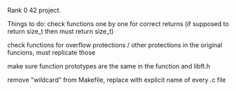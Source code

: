 Rank 0 42 project.

Things to do:
check functions one by one for correct returns (if supposed to return size_t then must return size_t)

check functions for overflow protections / other protections in the original funcions, must replicate those

make sure function prototypes are the same in the function and libft.h

remove "wildcard" from Makefile, replace with explicit name of every .c file
